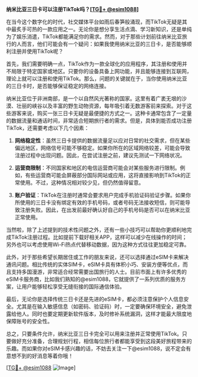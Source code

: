**纳米比亚三日卡可以注册TikTok吗？[[TG💪+ @esim1088](https://t.me/s/esim1088)]**

在当今这个数字化的时代，社交媒体平台如雨后春笋般涌现，而TikTok无疑是其中最炙手可热的一款应用之一。无论你是想分享生活点滴、学习新知识，还是单纯为了娱乐消遣，TikTok都能满足你的需求。然而，对于那些计划前往纳米比亚旅行的人而言，他们可能会有一个疑问：如果我使用纳米比亚的三日卡，是否能够顺利注册并使用TikTok呢？

首先，我们需要明确一点，TikTok作为一款全球化的应用程序，其注册和使用并不局限于特定国家或地区。只要你的设备具备上网功能，并且能够连接到互联网，理论上就可以注册和使用TikTok。那么，问题的关键就在于，当你使用纳米比亚的三日卡时，是否能够保证稳定的网络连接。

纳米比亚位于非洲南部，是一个以自然风光著称的国家。这里有着广袤无垠的沙漠、壮丽的峡谷以及丰富的野生动物资源，每年吸引着无数游客前来探索。对于这些游客来说，购买一张三日卡无疑是最便捷的方式之一。这种卡通常包含了一定量的数据流量和通话时间，非常适合短期旅行者的需求。但是，具体到能否成功注册TikTok，还需要考虑以下几个因素：

1. **网络稳定性**：虽然三日卡提供的数据流量足以应对日常的社交需求，但在某些偏远地区，网络信号可能不够稳定。如果你所在的区域网络较差，可能会导致注册过程中出现问题。因此，在尝试注册之前，建议先测试一下网络状况。

2. **运营商限制**：不同国家和地区的电信运营商可能会对某些服务进行限制。例如，有些运营商可能会屏蔽部分国际网站或应用，这将直接影响到TikTok的正常使用。不过，这种情况相对较少见，但仍然值得留意。

3. **账户验证**：TikTok在注册时通常会要求用户完成手机验证码验证步骤。如果你所使用的三日卡没有绑定有效的手机号码，或者号码无法接收短信，则可能导致注册失败。因此，在出发前最好确认好自己的手机号码是否可以在纳米比亚正常使用。

当然啦，除了上述提到的技术性问题之外，还有一些小技巧可以帮助你更顺利地完成TikTok注册过程。比如提前下载好相关APP，这样可以减少在线操作的时间；另外也可以考虑使用Wi-Fi热点代替移动数据，因为这种方式往往更加稳定可靠。

此外，对于那些希望长期居住或工作的朋友来说，还可以选择通过eSIM卡来解决通讯问题。相比传统的实体SIM卡，eSIM卡具有体积小巧、安装方便等优点，而且支持多国漫游，非常适合经常需要出国旅行的人士。目前市面上有许多优秀的eSIM卡服务商，比如我们熟知的@esim1088，它就提供了一系列优质的服务方案，让用户能够轻松享受无缝衔接的国际通信体验。

最后，无论你是选择传统三日卡还是先进的eSIM卡，都必须注意保护个人信息安全。尤其是在输入敏感信息（如密码、验证码）时，一定要确保环境安全，避免泄露给他人。同时也要定期更新软件版本，及时修补系统漏洞，这样才能最大限度地保障账号的安全性。

总之，只要条件允许，纳米比亚三日卡完全可以用来注册并正常使用TikTok。只要做好充分准备，合理规划行程，相信每位旅行者都能享受到这段美好旅程带来的乐趣。而如果你对eSIM卡感兴趣的话，不妨去关注一下@esim1088，说不定会有意想不到的好消息等着你哦！

[[TG💪+ @esim1088](https://t.me/s/esim1088) ![Image](https://i.postimg.cc/4NQfJmqS/Snipaste-2025-05-13-00-14-12.png)]